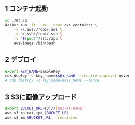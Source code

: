 ## 1 コンテナ起動

```sh
cd ./04_s3
docker run -it --rm --name aws-container \
    -v ~/.aws:/root/.aws \
    -v ~/.ssh:/root/.ssh \
    -v "$(pwd)"/src:/app \
    aws-image /bin/bash
```

## 2 デプロイ

```bash
export KEY_NAME=SampleKey
cdk deploy -c key_name=$KEY_NAME --require-approval never
# cdk destroy -c key_name=$KEY_NAME --force
```

## 3 S3に画像アップロード

```sh
export BUCKET_URL=s3://[bucket-name]
aws s3 cp cat.jpg $BUCKET_URL
aws s3 rm $BUCKET_URL --recursive
```
